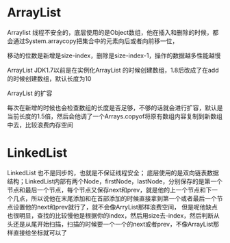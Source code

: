 # ArrayList

Arraylist 线程不安全的，底层使用的是Object数组，他在插入和删除的时候，都会通过System.arraycopy把集合中的元素向后或者向前移一位，

移动的位数是新增是size-index，删除是size-index-1，操作的数据越多性能越慢

ArrayList JDK1.7以前是在实例化ArrayList 的时候创建数组，1.8后改成了在add的时候创建数组，默认长度为10

ArrayList 的扩容

每次在新增的时候也会检查数组的长度是否足够，不够的话就会进行扩容，默认是当前长度的1.5倍，然后会他调了一个Arrays.copyof将原有数组内容复制到新数组中去，比较浪费内存空间

# LinkedList 

LinkedList 也不是同步的，也就是不保证线程安全； 底层使用的是双向链表数据结构；LinkedList内部有两个Node，firstNode，lastNode，分别保存的是第一个节点和最后一个节点，每个节点又保存next和prev，就是他的上一个节点和下一个几点，所以说他在末尾添加和在首部添加的时候直接拿到第一个或者最后一个节点设置他的next和prev就行了，就不会像ArryList那样浪费空间， 但是呢他缺点也很明显，查找的比较慢他是根据你的index，然后用size去-index，然后判断从头还是从尾开始扫描，扫描的时候要一个一个的next或者prev，不像ArrayList那样直接给坐标就可以了

